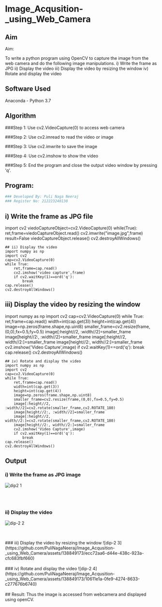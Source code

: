 # Image_Acqusition-_using_Web_Camera
## Aim
 
Aim:
 
To write a python program using OpenCV to capture the image from the web camera and do the following image manipulations.
i) Write the frame as JPG 
ii) Display the video 
iii) Display the video by resizing the window
iv) Rotate and display the video

## Software Used
Anaconda - Python 3.7
## Algorithm
###Step 1:
Use cv2.VideoCapture(0) to access web camera

###Step 2:
Use cv2.imread to read the video or image

###Step 3:
Use cv2.imwrite to save the image

###Step 4:
Use cv2.imshow to show the video

###Step 5:
End the program and close the output video window by pressing 'q'.

## Program:
``` Python
### Developed By: Puli Naga Neeraj
### Register No: 212223240130
```
## i) Write the frame as JPG file
import cv2
viedoCaptureObject=cv2.VideoCapture(0)
while(True):
    ret,frame=viedoCaptureObject.read()
    cv2.imwrite("image.jpg",frame)
    result=False
viedoCaptureObject.release()
cv2.destroyAllWindows()
```
## ii) Display the video
import numpy as np
import cv2
cap=cv2.VideoCapture(0)
while True:
    ret,frame=cap.read()
    cv2.imshow('video capture',frame)
    if cv2.waitKey(1)==ord('q'):
        break
cap.release()
cv2.destroyAllWindows()
```
## iii) Display the video by resizing the window
import numpy as np
import cv2
cap=cv2.VideoCapture(0)
while True:
    ret,frame=cap.read()
    width=int(cap.get(3))
    height=int(cap.get(4))
    image=np.zeros(frame.shape,np.uint8)
    smaller_frame=cv2.resize(frame,(0,0),fx=0.5,fy=0.5)
    image[:height//2, :width//2]=smaller_frame
    image[height//2:, :width//2]=smaller_frame
    image[:height//2, width//2:]=smaller_frame
    image[height//2:, width//2:]=smaller_frame
    cv2.imshow('Video Capture',image)
    if cv2.waitKey(1)==ord('q'):
        break
cap.release()
cv2.destroyAllWindows()
```
## iv) Rotate and display the video
import numpy as np
import cv2
cap=cv2.VideoCapture(0)
while True:
    ret,frame=cap.read()
    width=int(cap.get(3))
    height=int(cap.get(4))
    image=np.zeros(frame.shape,np.uint8)
    smaller_frame=cv2.resize(frame,(0,0),fx=0.5,fy=0.5)
    image[:height//2, :width//2]=cv2.rotate(smaller_frame,cv2.ROTATE_180)
    image[height//2:, :width//2]=smaller_frame
    image[:height//2, width//2:]=cv2.rotate(smaller_frame,cv2.ROTATE_180)
    image[height//2:, width//2:]=smaller_frame
    cv2.imshow('Video Capture',image)
    if cv2.waitKey(1)==ord('q'):
        break
cap.release()
cv2.destroyAllWindows()
```
## Output

### i) Write the frame as JPG image
![dip2 1](https://github.com/PuliNagaNeeraj/Image_Acqusition-_using_Web_Camera/assets/138849173/8bdf8ebb-db8b-4abd-85a6-b38f78c557fe)

</br>
</br>


### ii) Display the video
![dip-2 2](https://github.com/PuliNagaNeeraj/Image_Acqusition-_using_Web_Camera/assets/138849173/219553c1-c87a-431a-a636-28add8d8ef79)

</br>
</br>
### iii) Display the video by resizing the window
![dip-2 3](https://github.com/PuliNagaNeeraj/Image_Acqusition-_using_Web_Camera/assets/138849173/ecc72aa6-d44e-438c-923a-cfc683fbf660)

</br>
</br>
### iv) Rotate and display the video
![dip-2 4](https://github.com/PuliNagaNeeraj/Image_Acqusition-_using_Web_Camera/assets/138849173/10611e1a-0fe9-4274-8633-c277676b6740)

</br>
</br>
## Result:
Thus the image is accessed from webcamera and displayed using openCV.
